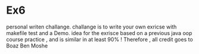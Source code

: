 # Ex6
personal writen challange.
challange is to write your own exricse with makefile test and a Demo.
idea for the exrisce based on a previous java oop course practice , and is similar in at least 90% !
Therefore , all credit goes to Boaz Ben Moshe
